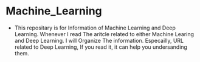 # Machine_Learning

 - This repositary is for Information of Machine Learning and Deep Learning. Whenever I read The aritcle related to either Machine Learing and Deep Learning. I will Organize The information. Especailly, URL related to Deep Learning, If you read it, it can help you undersanding them.  
 
 
